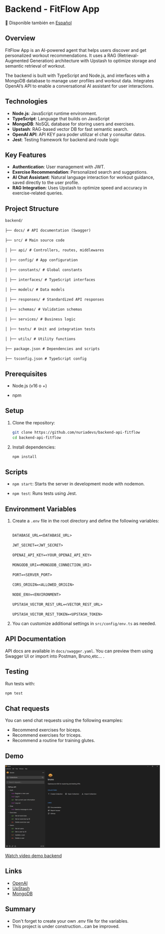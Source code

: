 
# Backend - FitFlow App

📘 Disponible también en [Español](./README.es.md)


## Overview

FitFlow App is an AI-powered agent that helps users discover and get personalized workout recommendations. It uses a RAG (Retrieval-Augmented Generation) architecture with Upstash to optimize storage and semantic retrieval of workout.

The backend is built with TypeScript and Node.js, and interfaces with a MongoDB database to manage user profiles and workout data. Integrates OpenAI’s API to enable a conversational AI assistant for user interactions.

## Technologies

-  **Node.js**: JavaScript runtime environment.
-  **TypeScript**: Language that builds on JavaScript
-  **MongoDB**: NoSQL database for storing users and exercises.
-  **Upstash**: RAG-based vector DB for fast semantic search.
-  **OpenAI API**: API KEY para poder utilizar el chat y consultar datos.
-  **Jest**: Testing framework for backend and route logic

## Key Features

-  **Authentication**: User management with JWT.
-  **Exercise Recommendation**: Personalized search and suggestions.
-  **AI Chat Assistant**: Natural language interaction for workout guidance, saved directly to the user profile.
-  **RAG Integration**: Uses Upstash to optimize speed and accuracy in exercise-related queries.

## Project Structure

```
backend/

├── docs/ # API documentation (Swagger)

├── src/ # Main source code

│ ├── api/ # Controllers, routes, middlewares

│ ├── config/ # App configuration

│ ├── constants/ # Global constants

│ ├── interfaces/ # TypeScript interfaces

│ ├── models/ # Data models

│ ├── responses/ # Standardized API responses  

│ ├── schemas/ # Validation schemas

│ ├── services/ # Business logic

│ ├── tests/ # Unit and integration tests

│ ├── utils/ # Utility functions

├── package.json # Dependencies and scripts

├── tsconfig.json # TypeScript config

```

## Prerequisites

- Node.js (v16 o +)

- npm

## Setup

1. Clone the repository:

	```bash
	git clone https://github.com/nuriadevs/backend-api-fitflow
	cd backend-api-fitflow
	```

2. Install dependencies:

	```bash
	npm install
	```

  

## Scripts

-  `npm start`: Starts the server in development mode with nodemon.

-  `npm test`: Runs tests using Jest.

## Environment Variables

  

1. Create a `.env` file in the root directory and define the following variables:

  

	```env

	DATABASE_URL=<DATABASE_URL>

	JWT_SECRET=<JWT_SECRET>

	OPENAI_API_KEY=<YOUR_OPENAI_API_KEY>

	MONGODB_URI=<MONGODB_CONNECTION_URI>

	PORT=<SERVER_PORT>

	CORS_ORIGIN=<ALLOWED_ORIGIN>

	NODE_ENV=<ENVIRONMENT>

	UPSTASH_VECTOR_REST_URL=<VECTOR_REST_URL>

	UPSTASH_VECTOR_REST_TOKEN=<UPSTASH_TOKEN>

	```

  

2. You can customize additional settings in `src/config/env.ts` as needed.

  

## API Documentation

API docs are available in `docs/swagger.yaml`. You can preview them using Swagger UI or import into Postman,  Bruno,etc... .

## Testing

Run tests with:

```bash
npm test
```

## Chat requests
You can send chat requests using the following examples:
- Recommend exercises for biceps.
- Recommend exercises for triceps.
- Recommend a routine for training glutes.


## Demo

![backend api](media/backend-api.jpg)




[Watch video demo backend](https://youtu.be/7JgR5SAsv9U)


## Links 
- [OpenAI](https://platform.openai.com/docs/overview)
- [UpStash](https://upstash.com/)
- [MongoDB](https://www.mongodb.com/)


## Summary

-   Don't forget to create your own .env file for the variables.
-   This project is under construction...can be improved.
